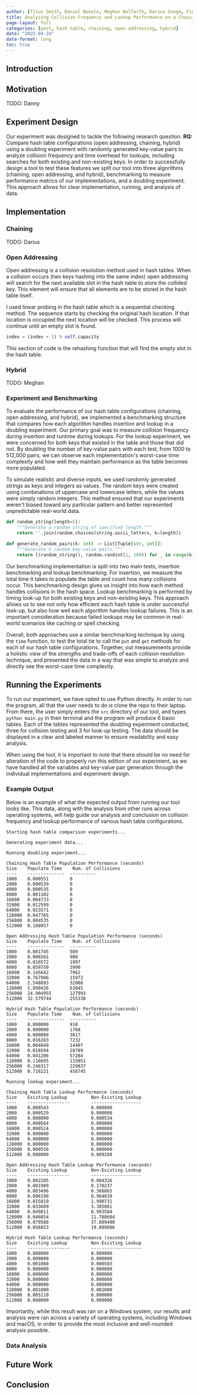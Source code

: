 ```yaml
---
author: [Titus Smith, Daniel Bekele, Meghan Wolfarth, Darius Googe, Finley Banas]
title: Analyzing Collision Frequency and Lookup Performance on a Chaining, Open Addressing, and Hybrid Hash Table Configurations
page-layout: full
categories: [post, hash table, chaining, open addressing, hybrid]
date: "2025-04-24"
date-format: long
toc: true
---
```


## Introduction

## Motivation

TODO: Danny

## Experiment Design

Our experiment was designed to tackle the following research question. **RQ:** Compare hash table configurations (open addressing, chaining, hybrid) using a doubling experiment with randomly generated key-value pairs to analyze collision frequency and time overhead for lookups, including searches for both existing and non-existing keys. In order to successfully design a tool to test these features we split our tool into three algorithms (chaining, open addressing, and hybrid), benchmarking to measure performance metrics of our implementations, and a doubling experiment. This approach allows for clear implementation, running, and analysis of data.

## Implementation

### Chaining

TODO: Darius

### Open Addressing

Open addressing is a collision resolution method used in hash tables. When a collision occurs (two keys hashing into the same index) open addressing will search for the next available slot in the hash table to store the collided key. This element will ensure that all elements are to be stored in the hash table itself.

I used linear probing in the hash table which is a sequential checking method. The sequence starts by checking the original hash location. If that location is occupied the next location will be checked. This process will continue until an empty slot is found.

```python
index = (index + 1) % self.capacity
```

This section of code is the rehashing function that will find the empty slot in the hash table.

### Hybrid

TODO: Meghan

### Experiment and Benchmarking

To evaluate the performance of our hash table configurations (chaining, open addressing, and hybrid), we implemented a benchmarking structure that compares how each algorithm handles insertion and lookup in a doubling experiment. Our primary goal was to measure collision frequency during insertion and runtime during lookups. For the lookup experiment, we were concerned for both keys that existed in the table and those that did not. By doubling the number of key-value pairs with each test, from 1000 to 512,000 pairs, we can observe each implementation's worst-case time complexity and how well they maintain performance as the table becomes more populated.

To simulate realistic and diverse inputs, we used randomly generated strings as keys and integers as values. The random keys were created using combinations of uppercase and lowercase letters, while the values were simply random integers. This method ensured that our experiments weren't biased toward any particular pattern and better represented unpredictable real-world data.

```python
def random_string(length=5):
    """Generate a random string of specified length."""
    return ''.join(random.choices(string.ascii_letters, k=length))

def generate_random_pairs(k: int) -> List[Tuple[str, int]]:
    """Generate k random key-value pairs."""
    return [(random_string(), random.randint(1, 100)) for _ in range(k)]
```

Our benchmarking implementation is split into two main tests, insertion benchmarking and lookup benchmarking. For insertion, we measure the total time it takes to populate the table and count how many collisions occur. This benchmarking design gives us insight into how each method handles collisions in the hash space. Lookup benchmarking is performed by timing look-up for both existing keys and non-existing keys. This approach allows us to see not only how efficient each hash table is under successful look-up, but also how well each algorithm handles lookup failures. This is an important consideration because failed lookups may be common in real-world scenarios like caching or spell checking.

Overall, both approaches use a similar benchmarking technique by using the `time` function, to test the total tie to call the `put` and `get` methods for each of our hash table configurations. Together, out measurements provide a holistic view of the strengths and trade-offs of each collision resolution technique, and presented the data in a way that was simple to analyze and directly see the worst-case time complexity.

## Running the Experiments

To run our experiment, we have opted to use Python directly. In order to run the program, all that the user needs to do is clone the repo to their laptop. From there, the user simply enters the `src` directory of our tool, and types `python main.py` in their terminal and the program will produce 6 basic tables. Each of the tables represented the doubling experiment conducted, three for collision testing and 3 for look-up testing. The data should be displayed in a clear and labeled manner to ensure readability and easy analysis.

When using the tool, it is important to note that there should be no need for alteration of the code to properly run this edition of our experiment, as we have handled all the variables and key-value pair generation through the individual implementations and experiment design.

### Example Output

Below is an example of what the expected output from running our tool looks like. This data, along with the analysis from other runs across operating systems, will help guide our analysis and conclusion on collision frequency and lookup performance of various hash table configurations.

```text
Starting hash table comparison experiments...

Generating experiment data...

Running doubling experiment...

Chaining Hash Table Population Performance (seconds)
Size    Populate Time    Num. of Collisions
----    --------------  ----------
1000    0.000551        0
2000    0.000539        0
4000    0.000535        0
8000    0.001102        0
16000   0.004733        0
32000   0.012599        0
64000   0.023571        0
128000  0.047765        0
256000  0.084535        0
512000  0.188057        0

Open Addressing Hash Table Population Performance (seconds)
Size    Populate Time    Num. of Collisions
----    --------------  ----------
1000    0.001745        509
2000    0.006581        980
4000    0.016572        1997
8000    0.059750        3990
16000   0.145642        7962
32000   0.767986        15972
64000   2.548893        32008
128000  5.890426        63845
256000  24.904955       127993
512000  32.579744       255330

Hybrid Hash Table Population Performance (seconds)
Size    Populate Time    Num. of Collisions
----    --------------  ----------
1000    0.000000        918
2000    0.000000        1768
4000    0.000000        3617
8000    0.016283        7232
16000   0.004849        14407
32000   0.018594        28789
64000   0.041206        57284
128000  0.116695        115051
256000  0.246317        229837
512000  0.716221        458745

Running lookup experiment...

Chaining Hash Table Lookup Performance (seconds)
Size    Existing Lookup         Non-Existing Lookup
----    ----------------        -------------------
1000    0.000543                0.000000
2000    0.000529                0.000000
4000    0.000000                0.000534
8000    0.000564                0.000000
16000   0.000524                0.000000
32000   0.000000                0.000000
64000   0.000000                0.000000
128000  0.000000                0.000000
256000  0.000556                0.000000
512000  0.000000                0.009288

Open Addressing Hash Table Lookup Performance (seconds)
Size    Existing Lookup         Non-Existing Lookup
----    ----------------        -------------------
1000    0.002285                0.084326
2000    0.001909                0.170237
4000    0.003496                0.368865
8000    0.006198                0.964839
16000   0.015819                1.990731
32000   0.033609                3.385081
64000   0.049811                8.993584
128000  0.046854                11.788684
256000  0.079588                37.889480
512000  0.056853                19.009886

Hybrid Hash Table Lookup Performance (seconds)
Size    Existing Lookup         Non-Existing Lookup
----    ----------------        -------------------
1000    0.000000                0.000000
2000    0.000000                0.000000
4000    0.001080                0.000503
8000    0.000000                0.000000
16000   0.000000                0.000000
32000   0.000000                0.000000
64000   0.000000                0.000000
128000  0.001000                0.001000
256000  0.005110                0.000000
512000  0.000000                0.000000
```

Importantly, while this result was ran on a Windows system, our results and analysis were ran across a variety of operating systems, including Windows and macOS, in order to provide the most inclusive and well-rounded analysis possible.

### Data Analysis

## Future Work

## Conclusion
